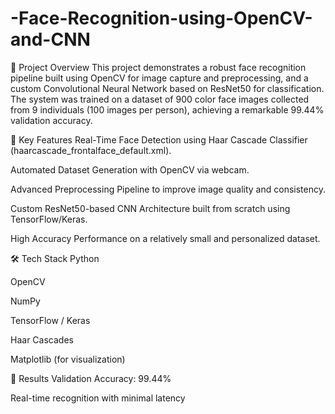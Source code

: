 # -Face-Recognition-using-OpenCV-and-CNN


📌 Project Overview
This project demonstrates a robust face recognition pipeline built using OpenCV for image capture and preprocessing, and a custom Convolutional Neural Network based on ResNet50 for classification. The system was trained on a dataset of 900 color face images collected from 9 individuals (100 images per person), achieving a remarkable 99.44% validation accuracy.

🎯 Key Features
Real-Time Face Detection using Haar Cascade Classifier (haarcascade_frontalface_default.xml).

Automated Dataset Generation with OpenCV via webcam.

Advanced Preprocessing Pipeline to improve image quality and consistency.

Custom ResNet50-based CNN Architecture built from scratch using TensorFlow/Keras.

High Accuracy Performance on a relatively small and personalized dataset.

🛠️ Tech Stack
Python

OpenCV

NumPy

TensorFlow / Keras

Haar Cascades

Matplotlib (for visualization)

🚀 Results
Validation Accuracy: 99.44%

Real-time recognition with minimal latency
